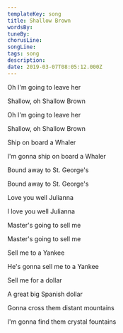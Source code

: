 ```yaml
---
templateKey: song
title: Shallow Brown  
wordsBy:
tuneBy:
chorusLine:
songLine:
tags: song
description:
date: 2019-03-07T08:05:12.000Z
---
```

Oh I'm going to leave her

Shallow, oh Shallow Brown

Oh I'm going to leave her

Shallow, oh Shallow Brown

Ship on board a Whaler

I'm gonna ship on board a Whaler

Bound away to St. George's

Bound away to St. George's

Love you well Julianna

I love you well Julianna

Master's going to sell me

Master's going to sell me

Sell me to a Yankee

He's gonna sell me to a Yankee

Sell me for a dollar

A great big Spanish dollar

Gonna cross them distant mountains

I'm gonna find them crystal fountains
